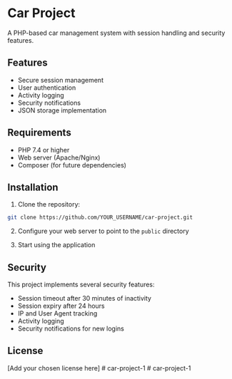 # Car Project

A PHP-based car management system with session handling and security features.

## Features

- Secure session management
- User authentication
- Activity logging
- Security notifications
- JSON storage implementation

## Requirements

- PHP 7.4 or higher
- Web server (Apache/Nginx)
- Composer (for future dependencies)

## Installation

1. Clone the repository:
```bash
git clone https://github.com/YOUR_USERNAME/car-project.git
```

2. Configure your web server to point to the `public` directory

3. Start using the application

## Security

This project implements several security features:
- Session timeout after 30 minutes of inactivity
- Session expiry after 24 hours
- IP and User Agent tracking
- Activity logging
- Security notifications for new logins

## License

[Add your chosen license here]
#   c a r - p r o j e c t - 1  
 #   c a r - p r o j e c t - 1  
 